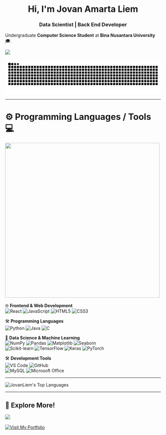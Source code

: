 <h1 align="center">Hi, I'm Jovan Amarta Liem</h1>
<h3 align="center">Data Scientist | Back End Developer</h3>

Undergraduate **Computer Science Student** at **Bina Nusantara University**🎓.  

<img src="https://user-images.githubusercontent.com/22107794/139580686-887df369-edb8-4bc8-b607-4fbf6d7e4866.gif">

![snake gif](https://github.com/anharsaja/anharsaja/blob/output/github-contribution-grid-snake-dark.svg)

---

<h1>⚙️ Programming Languages / Tools 💻</h1>

<img src="https://user-images.githubusercontent.com/74038190/219923809-b86dc415-a0c2-4a38-bc88-ad6cf06395a8.gif" width="500" height="500">

<p align="center">

  🌐 **Frontend & Web Development**  
  ![React](https://img.shields.io/badge/React-%2361DAFB.svg?style=for-the-badge&logo=React&logoColor=black) 
  ![JavaScript](https://img.shields.io/badge/JavaScript-%23F7DF1E.svg?style=for-the-badge&logo=JavaScript&logoColor=black) 
  ![HTML5](https://img.shields.io/badge/HTML5-%23E34F26.svg?style=for-the-badge&logo=HTML5&logoColor=white) 
  ![CSS3](https://img.shields.io/badge/CSS3-%231572B6.svg?style=for-the-badge&logo=CSS3&logoColor=white)  

  🛠️ **Programming Languages**  
  ![Python](https://img.shields.io/badge/Python-%233776AB.svg?style=for-the-badge&logo=Python&logoColor=white) 
  ![Java](https://img.shields.io/badge/Java-%23ED8B00.svg?style=for-the-badge&logo=Java&logoColor=white) 
  ![C](https://img.shields.io/badge/C-%2300599C.svg?style=for-the-badge&logo=C&logoColor=white)  

  📂 **Data Science & Machine Learning**  
  ![NumPy](https://img.shields.io/badge/NumPy-%23013243.svg?style=for-the-badge&logo=NumPy&logoColor=white) 
  ![Pandas](https://img.shields.io/badge/Pandas-%23150458.svg?style=for-the-badge&logo=Pandas&logoColor=white) 
  ![Matplotlib](https://img.shields.io/badge/Matplotlib-%23ffffff.svg?style=for-the-badge&logo=Matplotlib&logoColor=black) 
  ![Seaborn](https://img.shields.io/badge/Seaborn-%2369A297.svg?style=for-the-badge&logo=Seaborn&logoColor=white)  
  ![Scikit-learn](https://img.shields.io/badge/Scikit--learn-%23F7931E.svg?style=for-the-badge&logo=scikit-learn&logoColor=white) 
  ![TensorFlow](https://img.shields.io/badge/TensorFlow-%23FF6F00.svg?style=for-the-badge&logo=TensorFlow&logoColor=white) 
  ![Keras](https://img.shields.io/badge/Keras-%23D00000.svg?style=for-the-badge&logo=Keras&logoColor=white) 
  ![PyTorch](https://img.shields.io/badge/PyTorch-%23EE4C2C.svg?style=for-the-badge&logo=PyTorch&logoColor=white)  

  🛠️ **Development Tools**  
  ![VS Code](https://img.shields.io/badge/VS%20Code-%23007ACC.svg?style=for-the-badge&logo=Visual%20Studio%20Code&logoColor=white) 
  ![GitHub](https://img.shields.io/badge/GitHub-%23121011.svg?style=for-the-badge&logo=GitHub&logoColor=white)  
  ![MySQL](https://img.shields.io/badge/MySQL-%234479A1.svg?style=for-the-badge&logo=MySQL&logoColor=white) 
  ![Microsoft Office](https://img.shields.io/badge/Microsoft%20Office-%23D83B01.svg?style=for-the-badge&logo=Microsoft%20Office&logoColor=white)  
</p>

---

![JovanLiem's Top Languages](https://github-readme-stats.vercel.app/api/top-langs/?username=JovanLiem&theme=radical&show_icons=true&hide_border=true&layout=compact)

---

## 🌟 Explore More!
<img src="https://github.com/Anmol-Baranwal/Cool-GIFs-For-GitHub/assets/74038190/0c7eb6ed-663b-4ce4-bfbd-18239a38ba1b">

[![Visit My Portfolio](https://img.shields.io/badge/Explore-My%20Portfolio-%23007ACC?style=for-the-badge&logo=vercel&logoColor=white)](https://jovan-amarta-liem.vercel.app/) 
